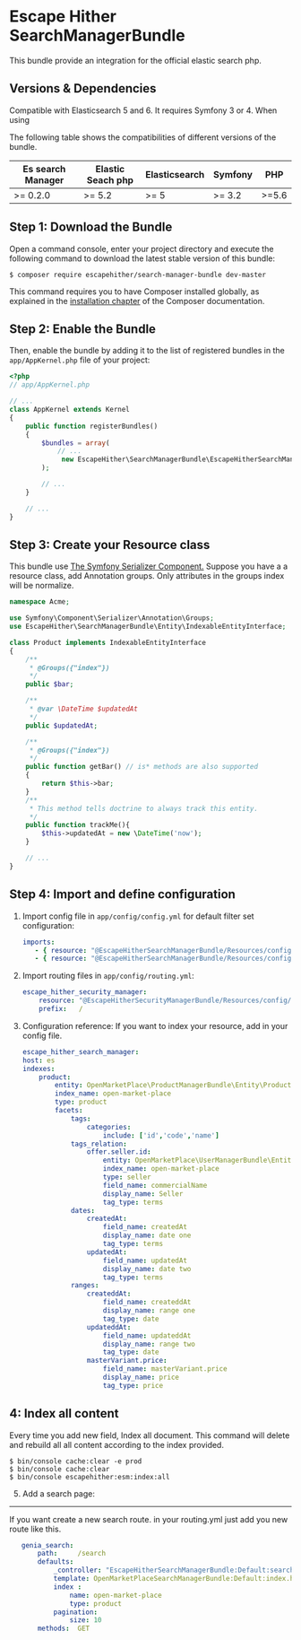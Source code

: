 Escape Hither SearchManagerBundle
===============================

This bundle provide an integration for the official elastic search php.

Versions & Dependencies
-----------------------
Compatible with Elasticsearch 5 and 6. It requires Symfony 3 or 4. When using

The following table shows the compatibilities of different versions of the bundle.

| Es search Manager                  | Elastic Seach php | Elasticsearch | Symfony    | PHP   |
| ---------------------------------- | ------------------| ------------- | ---------- | ----- |
| >= 0.2.0                           | >= 5.2            | >= 5          | >= 3.2     | >=5.6 |

Step 1: Download the Bundle
---------------------------


Open a command console, enter your project directory and execute the
following command to download the latest stable version of this bundle:

```console
$ composer require escapehither/search-manager-bundle dev-master
```

This command requires you to have Composer installed globally, as explained
in the [installation chapter](https://getcomposer.org/doc/00-intro.md)
of the Composer documentation.

Step 2: Enable the Bundle
-------------------------

Then, enable the bundle by adding it to the list of registered bundles
in the `app/AppKernel.php` file of your project:

```php
<?php
// app/AppKernel.php

// ...
class AppKernel extends Kernel
{
    public function registerBundles()
    {
        $bundles = array(
            // ...
             new EscapeHither\SearchManagerBundle\EscapeHitherSearchManagerBundle(),
        );

        // ...
    }

    // ...
}
```

Step 3: Create your Resource class
-------------------------
This bundle use [The Symfony Serializer Component.](https://symfony.com/doc/current/components/serializer.html)
Suppose you have a a resource class, add Annotation groups.
Only attributes in the groups index will be normalize.

```php
namespace Acme;

use Symfony\Component\Serializer\Annotation\Groups;
use EscapeHither\SearchManagerBundle\Entity\IndexableEntityInterface;

class Product implements IndexableEntityInterface
{
    /**
     * @Groups({"index"})
     */
    public $bar;

    /**
     * @var \DateTime $updatedAt
     */
    public $updatedAt;

    /**
     * @Groups({"index"})
     */
    public function getBar() // is* methods are also supported
    {
        return $this->bar;
    }
    /**
     * This method tells doctrine to always track this entity.
     */
    public function trackMe(){
        $this->updatedAt = new \DateTime('now');
    }

    // ...
}
```

Step 4: Import and define configuration
-------------------------

1. Import config file in `app/config/config.yml` for default filter set configuration:

    ```yaml
    imports:
       - { resource: "@EscapeHitherSearchManagerBundle/Resources/config/services.yml" }
       - { resource: "@EscapeHitherSearchManagerBundle/Resources/config/config.yml" }
    ```

2. Import routing files in `app/config/routing.yml`:

    ```yaml
    escape_hither_security_manager:
        resource: "@EscapeHitherSecurityManagerBundle/Resources/config/routing.yml"
        prefix:   /
    ```

3. Configuration reference:
If you want to index your resource, add in your config file.

    ```yaml
   escape_hither_search_manager:
    host: es
    indexes:
        product:
            entity: OpenMarketPlace\ProductManagerBundle\Entity\Product
            index_name: open-market-place
            type: product
            facets: 
                tags:
                    categories:
                        include: ['id','code','name']
                tags_relation:
                    offer.seller.id:
                        entity: OpenMarketPlace\UserManagerBundle\Entity\Seller
                        index_name: open-market-place
                        type: seller
                        field_name: commercialName
                        display_name: Seller
                        tag_type: terms  
                dates:
                    createdAt:
                        field_name: createdAt
                        display_name: date one
                        tag_type: terms
                    updatedAt:
                        field_name: updatedAt
                        display_name: date two
                        tag_type: terms
                ranges:
                    createddAt:
                        field_name: createddAt
                        display_name: range one
                        tag_type: date
                    updateddAt:
                        field_name: updateddAt
                        display_name: range two
                        tag_type: date
                    masterVariant.price:
                        field_name: masterVariant.price
                        display_name: price
                        tag_type: price
    ```

4:  Index all content
---------------------
Every time you add new field, Index all document. This command will delete and rebuild all all content according to the index provided.
```console
$ bin/console cache:clear -e prod
$ bin/console cache:clear
$ bin/console escapehither:esm:index:all
```

5. Add a search page:
-------------------------
If you want create a new search route. in your routing.yml just add you new route like this.

```yaml
   genia_search:
       path:     /search
       defaults:
           _controller: "EscapeHitherSearchManagerBundle:Default:search"
           template: OpenMarketPlaceSearchManagerBundle:Default:index.html.twig
           index :
               name: open-market-place
               type: product
           pagination:
               size: 10
       methods:  GET
```